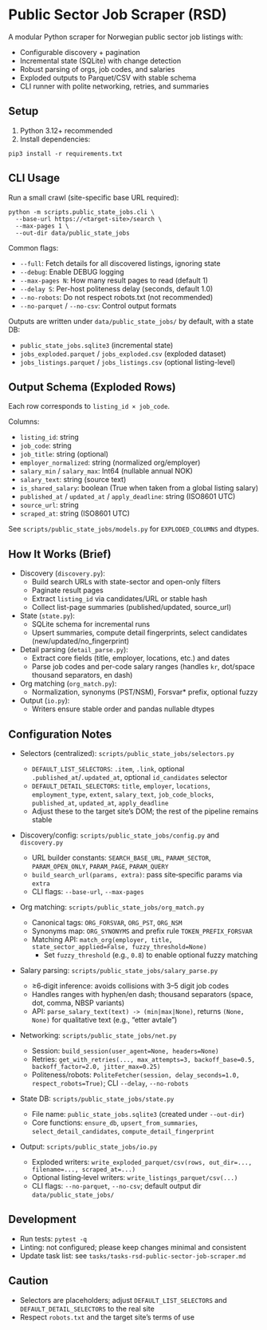 # Public Sector Job Scraper (RSD)

A modular Python scraper for Norwegian public sector job listings with:
- Configurable discovery + pagination
- Incremental state (SQLite) with change detection
- Robust parsing of orgs, job codes, and salaries
- Exploded outputs to Parquet/CSV with stable schema
- CLI runner with polite networking, retries, and summaries

## Setup

1) Python 3.12+ recommended
2) Install dependencies:

```
pip3 install -r requirements.txt
```

## CLI Usage

Run a small crawl (site-specific base URL required):

```
python -m scripts.public_state_jobs.cli \
  --base-url https://<target-site>/search \
  --max-pages 1 \
  --out-dir data/public_state_jobs
```

Common flags:
- `--full`: Fetch details for all discovered listings, ignoring state
- `--debug`: Enable DEBUG logging
- `--max-pages N`: How many result pages to read (default 1)
- `--delay S`: Per-host politeness delay (seconds, default 1.0)
- `--no-robots`: Do not respect robots.txt (not recommended)
- `--no-parquet` / `--no-csv`: Control output formats

Outputs are written under `data/public_state_jobs/` by default, with a state DB:
- `public_state_jobs.sqlite3` (incremental state)
- `jobs_exploded.parquet` / `jobs_exploded.csv` (exploded dataset)
- `jobs_listings.parquet` / `jobs_listings.csv` (optional listing-level)

## Output Schema (Exploded Rows)

Each row corresponds to `listing_id × job_code`.

Columns:
- `listing_id`: string
- `job_code`: string
- `job_title`: string (optional)
- `employer_normalized`: string (normalized org/employer)
- `salary_min` / `salary_max`: Int64 (nullable annual NOK)
- `salary_text`: string (source text)
- `is_shared_salary`: boolean (True when taken from a global listing salary)
- `published_at` / `updated_at` / `apply_deadline`: string (ISO8601 UTC)
- `source_url`: string
- `scraped_at`: string (ISO8601 UTC)

See `scripts/public_state_jobs/models.py` for `EXPLODED_COLUMNS` and dtypes.

## How It Works (Brief)

- Discovery (`discovery.py`):
  - Build search URLs with state-sector and open-only filters
  - Paginate result pages
  - Extract `listing_id` via candidates/URL or stable hash
  - Collect list-page summaries (published/updated, source_url)
- State (`state.py`):
  - SQLite schema for incremental runs
  - Upsert summaries, compute detail fingerprints, select candidates (new/updated/no_fingerprint)
- Detail parsing (`detail_parse.py`):
  - Extract core fields (title, employer, locations, etc.) and dates
  - Parse job codes and per-code salary ranges (handles `kr`, dot/space thousand separators, en dash)
- Org matching (`org_match.py`):
  - Normalization, synonyms (PST/NSM), Forsvar* prefix, optional fuzzy
- Output (`io.py`):
  - Writers ensure stable order and pandas nullable dtypes

## Configuration Notes

- Selectors (centralized): `scripts/public_state_jobs/selectors.py`
  - `DEFAULT_LIST_SELECTORS`: `.item`, `.link`, optional `.published_at`/`.updated_at`, optional `id_candidates` selector
  - `DEFAULT_DETAIL_SELECTORS`: `title`, `employer`, `locations`, `employment_type`, `extent`, `salary_text`, `job_code_blocks`, `published_at`, `updated_at`, `apply_deadline`
  - Adjust these to the target site’s DOM; the rest of the pipeline remains stable

- Discovery/config: `scripts/public_state_jobs/config.py` and `discovery.py`
  - URL builder constants: `SEARCH_BASE_URL`, `PARAM_SECTOR`, `PARAM_OPEN_ONLY`, `PARAM_PAGE`, `PARAM_QUERY`
  - `build_search_url(params, extra)`: pass site‑specific params via `extra`
  - CLI flags: `--base-url`, `--max-pages`

- Org matching: `scripts/public_state_jobs/org_match.py`
  - Canonical tags: `ORG_FORSVAR`, `ORG_PST`, `ORG_NSM`
  - Synonyms map: `ORG_SYNONYMS` and prefix rule `TOKEN_PREFIX_FORSVAR`
  - Matching API: `match_org(employer, title, state_sector_applied=False, fuzzy_threshold=None)`
    - Set `fuzzy_threshold` (e.g., `0.8`) to enable optional fuzzy matching

- Salary parsing: `scripts/public_state_jobs/salary_parse.py`
  - ≥6‑digit inference: avoids collisions with 3–5 digit job codes
  - Handles ranges with hyphen/en dash; thousand separators (space, dot, comma, NBSP variants)
  - API: `parse_salary_text(text) -> (min|max|None)`, returns `(None, None)` for qualitative text (e.g., “etter avtale”)

- Networking: `scripts/public_state_jobs/net.py`
  - Session: `build_session(user_agent=None, headers=None)`
  - Retries: `get_with_retries(..., max_attempts=3, backoff_base=0.5, backoff_factor=2.0, jitter_max=0.25)`
  - Politeness/robots: `PoliteFetcher(session, delay_seconds=1.0, respect_robots=True)`; CLI `--delay`, `--no-robots`

- State DB: `scripts/public_state_jobs/state.py`
  - File name: `public_state_jobs.sqlite3` (created under `--out-dir`)
  - Core functions: `ensure_db`, `upsert_from_summaries`, `select_detail_candidates`, `compute_detail_fingerprint`

- Output: `scripts/public_state_jobs/io.py`
  - Exploded writers: `write_exploded_parquet/csv(rows, out_dir=..., filename=..., scraped_at=...)`
  - Optional listing‑level writers: `write_listings_parquet/csv(...)`
  - CLI flags: `--no-parquet`, `--no-csv`; default output dir `data/public_state_jobs/`

## Development

- Run tests: `pytest -q`
- Linting: not configured; please keep changes minimal and consistent
- Update task list: see `tasks/tasks-rsd-public-sector-job-scraper.md`

## Caution

- Selectors are placeholders; adjust `DEFAULT_LIST_SELECTORS` and `DEFAULT_DETAIL_SELECTORS` to the real site
- Respect `robots.txt` and the target site’s terms of use
